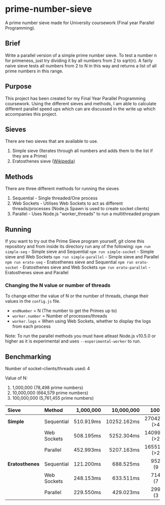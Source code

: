 # prime-number-sieve
A prime number sieve made for University coursework (Final year Parallel Programming).

## Brief
Write a parallel version of a simple prime number sieve. To test a number n for primeness, just try dividing it by all numbers from 2 to sqrt(n). A fairly naive sieve tests all numbers from 2 to N in this way and returns a list of all prime numbers in this range.

## Purpose
This project has been created for my Final Year Parallel Programming coursework.
Using the different sieves and methods, I am able to calculate different parallel speed ups which can are discussed in the write up which accompanies this project.

## Sieves
There are two sieves that are available to use.
1. Simple sieve (Iterates through all numbers and adds them to the list if they are a Prime)
2. Eratosthenes sieve ([Wikipedia](https://en.wikipedia.org/wiki/Sieve_of_Eratosthenes))

## Methods
There are three different methods for running the sieves
1. Sequential - Single threaded/One process
2. Web Sockets - Utilises Web Sockets to act as different threads/processes (Node.js Spawn is used to create socket clients)
3. Parallel - Uses Node.js "worker_threads" to run a multithreaded program

## Running
If you want to try out the Prime Sieve program yourself, git clone this repository and from inside its directory run any of the following:
`npm run simple-seq` - Simple sieve and Sequential
`npm run simple-socket` - Simple sieve and Web Sockets
`npm run simple-parallel` - Simple sieve and Parallel
`npm run erato-seq` - Eratosthenes sieve and Sequential
`npm run erato-socket` - Eratosthenes sieve and Web Sockets
`npm run erato-parallel` - Eratosthenes sieve and Parallel

### Changing the N value or number of threads
To change either the value of N or the number of threads, change their values in the `config.js` file.
* `endNumber` = N (The number to get the Primes up to)
* `worker.number` = Number of processes/threads
* `worker.logs` = When using Web Sockets, whether to display the logs from each process

Note: To run the parallel methods you must have atleast Node.js v10.5.0 or higher as it is experimental and uses `--experimental-worker` to run. 

## Benchmarking
Number of socket-clients/threads used: 4

Value of N: 
1. 1,000,000 (78,498 prime numbers)
2. 10,000,000 (664,579 prime numbers)
3. 100,000,000 (5,761,455 prime numbers)

| Sieve             | Method       |      1,000,000|      10,000,000 |                    100,000,000 |
|:------------------|:-------------|--------------:|----------------:|-------------------------------:|
| **Simple**        | Sequential   |     510.919ms |     10252.162ms |      270422.741ms (>4 minutes) |
|                   | Web Sockets  |     508.195ms |      5252.304ms |      140995.694ms (>2 minutes) |
|                   | Parallel     |     452.993ms |      5207.163ms |      165514.748ms (>2 minutes) |
| **Eratosthenes**  | Sequential   |     121.200ms |       688.525ms |         9524.606ms (9 seconds) |
|                   | Web Sockets  |     248.153ms |       633.511ms |         7146.561ms (7 seconds) |
|                   | Parallel     |     229.550ms |        429.023ms|          2999.043ms (3 seconds)|

